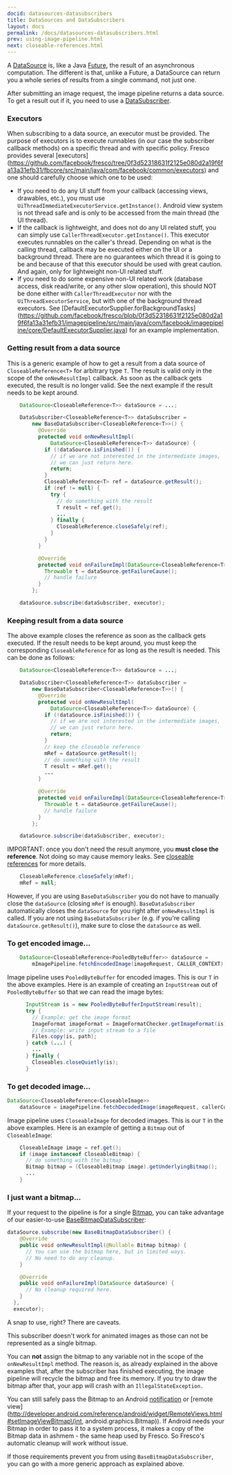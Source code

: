 ```yaml
---
docid: datasources-datasubscribers
title: DataSources and DataSubscribers
layout: docs
permalink: /docs/datasources-datasubscribers.html
prev: using-image-pipeline.html
next: closeable-references.html
---
```


A [DataSource](../javadoc/reference/com/facebook/datasource/DataSource.html) is, like a Java [Future](http://developer.android.com/reference/java/util/concurrent/Future.html), the result of an asynchronous computation. The different is that, unlike a Future, a DataSource can return you a whole series of results from a single command, not just one.

After submitting an image request, the image pipeline returns a data source. To get a result out if it, you need to use a [DataSubscriber](../javadoc/reference/com/facebook/datasource/DataSubscriber.html).

### Executors

When subscribing to a data source, an executor must be provided. The purpose of executors is to execute runnables (in our case the subscriber callback methods) on a specific thread and with specific policy.
Fresco provides several [executors] (https://github.com/facebook/fresco/tree/0f3d52318631f2125e080d2a19f6fa13a31efb31/fbcore/src/main/java/com/facebook/common/executors) and one should carefully choose which one to be used:

* If you need to do any UI stuff from your callback (accessing views, drawables, etc.), you must use `UiThreadImmediateExecutorService.getInstance()`. Android view system is not thread safe and is only to be accessed from the main thread (the UI thread).
* If the callback is lightweight, and does not do any UI related stuff, you can simply use `CallerThreadExecutor.getInstance()`. This executor executes runnables on the caller's thread. Depending on what is the calling thread, callback may be executed either on the UI or a background thread. There are no guarantees which thread it is going to be and because of that this executor should be used with great caution. And again, only for lightweight non-UI related stuff.
* If you need to do some expensive non-UI related work (database access, disk read/write, or any other slow operation), this should NOT be done either with `CallerThreadExecutor` nor with the `UiThreadExecutorService`, but with one of the background thread executors. See [DefaultExecutorSupplier.forBackgroundTasks] (https://github.com/facebook/fresco/blob/0f3d52318631f2125e080d2a19f6fa13a31efb31/imagepipeline/src/main/java/com/facebook/imagepipeline/core/DefaultExecutorSupplier.java) for an example implementation.

### Getting result from a data source

This is a generic example of how to get a result from a data source of `CloseableReference<T>` for arbitrary type `T`. The result is valid only in the scope of the `onNewResultImpl` callback. As soon as the callback gets executed, the result is no longer valid. See the next example if the result needs to be kept around.

```java
    DataSource<CloseableReference<T>> dataSource = ...;

    DataSubscriber<CloseableReference<T>> dataSubscriber =
        new BaseDataSubscriber<CloseableReference<T>>() {
          @Override
          protected void onNewResultImpl(
              DataSource<CloseableReference<T>> dataSource) {
            if (!dataSource.isFinished()) {
              // if we are not interested in the intermediate images,
              // we can just return here.
              return;
            }
            CloseableReference<T> ref = dataSource.getResult();
            if (ref != null) {
              try {
                // do something with the result
                T result = ref.get();
                ...
              } finally {
                CloseableReference.closeSafely(ref);
              }
            }
          }

          @Override
          protected void onFailureImpl(DataSource<CloseableReference<T>> dataSource) {
            Throwable t = dataSource.getFailureCause();
            // handle failure
          }
        };

    dataSource.subscribe(dataSubscriber, executor);
```

### Keeping result from a data source

The above example closes the reference as soon as the callback gets executed. If the result needs to be kept around, you must keep the corresponding `CloseableReference` for as long as the result is needed. This can be done as follows:

```java
    DataSource<CloseableReference<T>> dataSource = ...;

    DataSubscriber<CloseableReference<T>> dataSubscriber =
        new BaseDataSubscriber<CloseableReference<T>>() {
          @Override
          protected void onNewResultImpl(
              DataSource<CloseableReference<T>> dataSource) {
            if (!dataSource.isFinished()) {
              // if we are not interested in the intermediate images,
              // we can just return here.
              return;
            }
            // keep the closeable reference
            mRef = dataSource.getResult();
            // do something with the result
            T result = mRef.get();
            ...
          }

          @Override
          protected void onFailureImpl(DataSource<CloseableReference<T>> dataSource) {
            Throwable t = dataSource.getFailureCause();
            // handle failure
          }
        };

    dataSource.subscribe(dataSubscriber, executor);
```

IMPORTANT: once you don't need the result anymore, you **must close the reference**. Not doing so may cause memory leaks.
See [closeable references](closeable-references.html) for more details.

```java
    CloseableReference.closeSafely(mRef);
    mRef = null;
```

However, if you are using `BaseDataSubscriber` you do not have to manually close the `dataSource` (closing `mRef` is enough). `BaseDataSubscriber` automatically closes the `dataSource` for you right after `onNewResultImpl` is called.
If you are not using `BaseDataSubscriber` (e.g. if you're calling `dataSource.getResult()`), make sure to close the `dataSource` as well.

### To get encoded image...

```java
    DataSource<CloseableReference<PooledByteBuffer>> dataSource =
        mImagePipeline.fetchEncodedImage(imageRequest, CALLER_CONTEXT);
```

Image pipeline uses `PooledByteBuffer` for encoded images. This is our `T` in the above examples. Here is an example of creating an `InputStream` out of `PooledByteBuffer` so that we can read the image bytes:

```java
      InputStream is = new PooledByteBufferInputStream(result);
      try {
        // Example: get the image format
        ImageFormat imageFormat = ImageFormatChecker.getImageFormat(is);
        // Example: write input stream to a file
        Files.copy(is, path);
      } catch (...) {
        ...
      } finally {
        Closeables.closeQuietly(is);
      }
```

### To get decoded image...

```java
DataSource<CloseableReference<CloseableImage>>
    dataSource = imagePipeline.fetchDecodedImage(imageRequest, callerContext);
```

Image pipeline uses `CloseableImage` for decoded images. This is our `T` in the above examples. Here is an example of getting a `Bitmap` out of `CloseableImage`:

```java
	CloseableImage image = ref.get();
	if (image instanceof CloseableBitmap) {
	  // do something with the bitmap
	  Bitmap bitmap = (CloseableBitmap image).getUnderlyingBitmap();
	  ...
	}
```


### I just want a bitmap...

If your request to the pipeline is for a single [Bitmap](http://developer.android.com/reference/android/graphics/Bitmap.html), you can take advantage of our easier-to-use [BaseBitmapDataSubscriber](../javadoc/reference/com/facebook/imagepipeline/datasource/BaseBitmapDataSubscriber):

```java
dataSource.subscribe(new BaseBitmapDataSubscriber() {
    @Override
    public void onNewResultImpl(@Nullable Bitmap bitmap) {
      // You can use the bitmap here, but in limited ways.
      // No need to do any cleanup.
    }

    @Override
    public void onFailureImpl(DataSource dataSource) {
      // No cleanup required here.
    }
  },
  executor);
```

A snap to use, right? There are caveats.

This subscriber doesn't work for animated images as those can not be represented as a single bitmap.

You can **not** assign the bitmap to any variable not in the scope of the `onNewResultImpl` method. The reason is, as already explained in the above examples that, after the subscriber has finished executing, the image pipeline will recycle the bitmap and free its memory. If you try to draw the bitmap after that, your app will crash with an `IllegalStateException.`

You can still safely pass the Bitmap to an Android [notification](https://developer.android.com/reference/android/support/v4/app/NotificationCompat.Builder.html#setLargeIcon\(android.graphics.Bitmap\)) or [remote view](http://developer.android.com/reference/android/widget/RemoteViews.html#setImageViewBitmap\(int, android.graphics.Bitmap\)). If Android needs your Bitmap in order to pass it to a system process, it makes a copy of the Bitmap data in ashmem - the same heap used by Fresco. So Fresco's automatic cleanup will work without issue.

If those requirements prevent you from using `BaseBitmapDataSubscriber`, you can go with a more generic approach as explained above.
